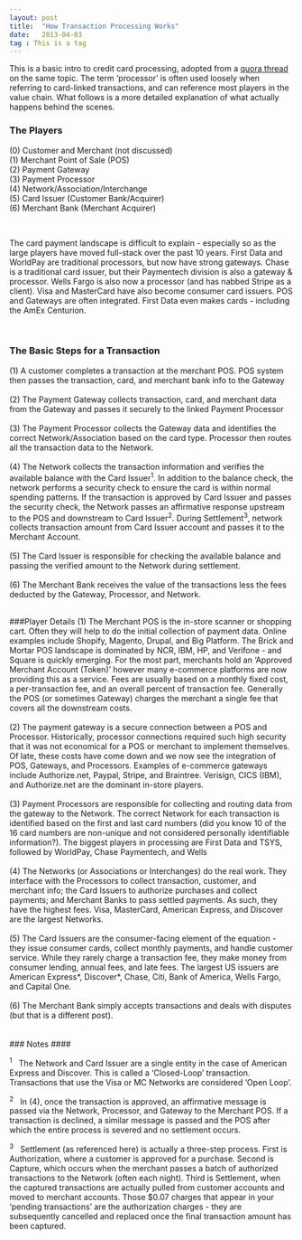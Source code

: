 ```yaml
---
layout: post
title:  "How Transaction Processing Works"
date:   2013-04-03
tag : This is a tag
---
```


This is a basic intro to credit card processing, adopted from a [quora thread](http://www.quora.com/How-does-credit-card-processing-work) on the same topic. The term ‘processor’ is often used loosely when referring to card-linked transactions, and can reference most players in the value chain. What follows is a more detailed explanation of what actually happens behind the scenes.



### The Players ###
(0) Customer and Merchant (not discussed)<br />
(1) Merchant Point of Sale (POS)<br />
(2) Payment Gateway<br />
(3) Payment Processor<br />
(4) Network/Association/Interchange<br />
(5) Card Issuer (Customer Bank/Acquirer)<br />
(6) Merchant Bank (Merchant Acquirer)<br />


<br />

The card payment landscape is difficult to explain - especially so as the large players have moved full-stack over the past 10 years. First Data and WorldPay are traditional processors, but now have strong gateways. Chase is a traditional card issuer, but their Paymentech division is also a gateway & processor. Wells Fargo is also now a processor (and has nabbed Stripe as a client). Visa and MasterCard have also become consumer card issuers. POS and Gateways are often integrated. First Data even makes cards - including the AmEx Centurion.

<!-- more -->

<br /> 
 
 
### The Basic Steps for a Transaction ###
(1) A customer completes a transaction at the merchant POS. POS system then passes the transaction, card, and merchant bank info to the Gateway<br /><br />
(2) The Payment Gateway collects transaction, card, and merchant data from the Gateway and passes it securely to the linked Payment Processor<br /><br />
(3) The Payment Processor collects the Gateway data and identifies the correct Network/Association based on the card type. Processor then routes all the transaction data to the Network.<br /><br />
(4) The Network collects the transaction information and verifies the available balance with the Card Issuer<sup>1</sup>. In addition to the balance check, the network performs a security check to ensure the card is within normal spending patterns. If the transaction is approved by Card Issuer and passes the security check, the Network passes an affirmative response upstream to the POS and downstream to Card Issuer<sup>2</sup>. During Settlement<sup>3</sup>, network collects transaction amount from Card Issuer account and passes it to the Merchant Account.<br /><br />
(5) The Card Issuer is responsible for checking the available balance and passing the verified amount to the Network during settlement.<br /><br />
(6) The Merchant Bank receives the value of the transactions less the fees deducted by the Gateway, Processor, and Network.<br />

<br />
###Player Details
(1) The Merchant POS is the in-store scanner or shopping cart. Often they will help to do the initial collection of payment data. Online examples include Shopify, Magento, Drupal, and Big Platform. The Brick and Mortar POS landscape is dominated by NCR, IBM, HP, and Verifone - and Square is quickly emerging. For the most part, merchants hold an ‘Approved Merchant Account (Token)’ however many e-commerce platforms are now providing this as a service. Fees are usually based on a monthly fixed cost, a per-transaction fee, and an overall percent of transaction fee. Generally the POS (or sometimes Gateway) charges the merchant a single fee that covers all the downstream costs. <br /><br />
(2) The payment gateway is a secure connection between a POS and Processor. Historically, processor connections required such high security that it was not economical for a POS or merchant to implement themselves. Of late, these costs have come down and we now see the integration of POS, Gateways, and Processors. Examples of e-commerce gateways include Authorize.net, Paypal, Stripe, and Braintree. Verisign, CICS (IBM), and Authorize.net are the dominant in-store players.<br /><br />
(3) Payment Processors are responsible for collecting and routing data from the gateway to the Network. The correct Network for each transaction is identified based on the first and last card numbers (did you know 10 of the 16 card numbers are non-unique and not considered personally identifiable information?). The biggest players in processing are First Data and TSYS, followed by WorldPay, Chase Paymentech, and Wells <br /><br />
(4) The Networks (or Associations or Interchanges) do the real work. They interface with the Processors to collect transaction, customer, and merchant info; the Card Issuers to authorize purchases and collect payments; and Merchant Banks to pass settled payments. As such, they have the highest fees. Visa, MasterCard, American Express, and Discover are the largest Networks.<br /><br />
(5) The Card Issuers are the consumer-facing element of the equation - they issue consumer cards, collect monthly payments, and handle customer service. While they rarely charge a transaction fee, they make money from consumer lending, annual fees, and late fees. The largest US issuers are American Express*, Discover*, Chase, Citi, Bank of America, Wells Fargo, and Capital One.<br /><br />
(6) The Merchant Bank simply accepts transactions and deals with disputes (but that is a different post).<br /><br />
 
 
<br /> 
### Notes ####

<p><sup>1</sup> &nbsp;&nbsp;The Network and Card Issuer are a single entity in the case of American Express and Discover. This is called a ‘Closed-Loop’ transaction. Transactions that use the Visa or MC Networks are considered ‘Open Loop’.</p>
<p><sup>2</sup> &nbsp;&nbsp;In (4), once the transaction is approved, an affirmative message is passed via the Network, Processor, and Gateway to the Merchant POS. If a transaction is declined, a similar message is passed and the POS after which the entire process is severed and no settlement occurs.</p>
<p><sup>3</sup> &nbsp;&nbsp;Settlement (as referenced here) is actually a three-step process. First is Authorization, where a customer is approved for a purchase. Second is Capture, which occurs when the merchant passes a batch of authorized transactions to the Network (often each night). Third is Settlement, when the captured transactions are actually pulled from customer accounts and moved to merchant accounts. Those $0.07 charges that appear in your ‘pending transactions’ are the authorization charges - they are subsequently cancelled and replaced once the final transaction amount has been captured.</p>